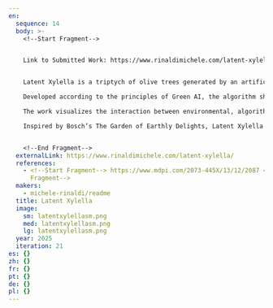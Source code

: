 ```yaml
---
en:
  sequence: 14
  body: >-
    <﻿!--Start Fragment-->


    L﻿ink to Submitted Work: https://www.rinaldimichele.com/latent-xylella/ 


    Latent Xylella is a triptych of olive trees generated by an artificial intelligence algorithm (GAN – Generative Adversarial Network), trained on over 10,000 photographs personally taken in the fields of Casarano, affected by Xylella fastidiosa, a bacterium that has decimated the centuries-old olive groves of Salento. The work explores AI’s ability to process memory, loss, and the transformation of the landscape.

    Developed according to the principles of Green AI, the algorithm shapes a landscape suspended between memory and loss. The images, emerging from the neural network's latent space, evoke an imaginary archive of what once was and perhaps will never be again: ghostly trees, like fading imprints. The triptych, a secular echo of the sacred, pays homage to the olive tree as a symbol of Apulian identity and resistance.

    The work visualizes the interaction between environmental, algorithmic, and emotional intelligence: human intelligence selects and curates the training images; artificial intelligence processes and transforms them; while emotional intelligence is activated in the viewer’s reception, recognizing in the ethereal forms the echoes of a collective identity at risk.

    Inspired by Bosch’s The Garden of Earthly Delights, Latent Xylella responds to the need to understand how artificial intelligences can collaborate with human sensitivity to preserve and re-narrate wounded places. Latent Xylella imagines new roots from what remains, in a land scarred but still capable of telling its story.


    <﻿!--End Fragment-->
  externalLink: https://www.rinaldimichele.com/latent-xylella/
  references:
    - <﻿!--Start Fragment--> https://www.mdpi.com/2073-445X/13/12/2087 <!--End
      Fragment-->
  makers:
    - michele-rinaldi/readme
  title: Latent Xylella
  image:
    sm: latentxylellasm.png
    med: latentxylellasm.png
    lg: latentxylellasm.png
  year: 2025
  iteration: 21
es: {}
zh: {}
fr: {}
pt: {}
de: {}
pl: {}
---
```

